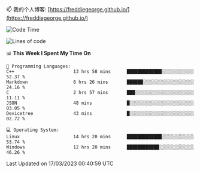 

<!--
**FreddieGeorge/FreddieGeorge** is a ✨ _special_ ✨ repository because its `README.md` (this file) appears on your GitHub profile.

Here are some ideas to get you started:

- 🔭 I’m currently working on ...
- 🌱 I’m currently learning ...
- 👯 I’m looking to collaborate on ...
- 🤔 I’m looking for help with ...
- 💬 Ask me about ...
- 📫 How to reach me: ...
- 😄 Pronouns: ...
- ⚡ Fun fact: ...
-->


📫 我的个人博客: [https://freddiegeorge.github.io/](https://freddiegeorge.github.io/)


<!--START_SECTION:waka-->
![Code Time](http://img.shields.io/badge/Code%20Time-526%20hrs%2029%20mins-blue)

![Lines of code](https://img.shields.io/badge/From%20Hello%20World%20I%27ve%20Written-1.3%20million%20lines%20of%20code-blue)

📊 **This Week I Spent My Time On** 

```text
💬 Programming Languages: 
C++                      13 hrs 58 mins      █████████████░░░░░░░░░░░░   52.37 % 
Markdown                 6 hrs 26 mins       ██████░░░░░░░░░░░░░░░░░░░   24.16 % 
C                        2 hrs 57 mins       ███░░░░░░░░░░░░░░░░░░░░░░   11.11 % 
JSON                     48 mins             █░░░░░░░░░░░░░░░░░░░░░░░░   03.05 % 
Devicetree               43 mins             █░░░░░░░░░░░░░░░░░░░░░░░░   02.72 % 

💻 Operating System: 
Linux                    14 hrs 20 mins      █████████████░░░░░░░░░░░░   53.74 % 
Windows                  12 hrs 20 mins      ████████████░░░░░░░░░░░░░   46.26 % 
```


 Last Updated on 17/03/2023 00:40:59 UTC
<!--END_SECTION:waka-->
